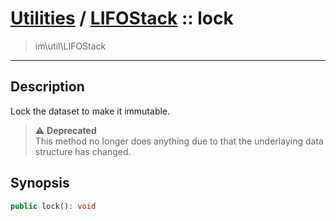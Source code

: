 # [Utilities](util.md) / [LIFOStack](util-LIFOStack.md) :: lock
 > im\util\LIFOStack
____

## Description
Lock the dataset to make it immutable.

> :warning: **Deprecated**  
> This method no longer does anything due to that the underlaying data structure has changed.  

## Synopsis
```php
public lock(): void
```
